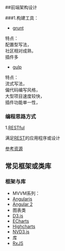 

##前端架构设计

###1.构建工具：

* [grunt](http://gruntjs.com/)
 
特点：    
配置型写法，   
社区相对成熟，    
插件多


* [gulp](http://gulpjs.com/)

特点：  
流式写法，   
偏代码编写风格，    
大型项目速度较快，  
插件功能单一性，  


### 编程思路方式

1.[RESTful](http://baike.baidu.com/view/5798116.htm)

满足[REST](http://en.wikipedia.org/wiki/Representational_state_transfer)的应用程序或设计

[参考资源](http://stackoverflow.com/questions/671118/what-exactly-is-restful-programming)

## 常见框架或类库

### 框架与库

* MVVM系列：
 * [Angularjs](https://github.com/angular/angular.js)  
 * [Angular 2](https://angular.io)
* 图表类
 * [D3.js](https://d3js.org/)
 * [ECharts](http://echarts.baidu.com/)
 * [Highcharts](http://www.highcharts.com/)
 * [NVD3.js](http://nvd3.org/)
* 库
 * [RxJS](https://github.com/Reactive-Extensions/RxJS)

